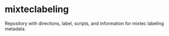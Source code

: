 # mixteclabeling
Repository with directions, label, scripts, and information for mixtec labeling metadata.
